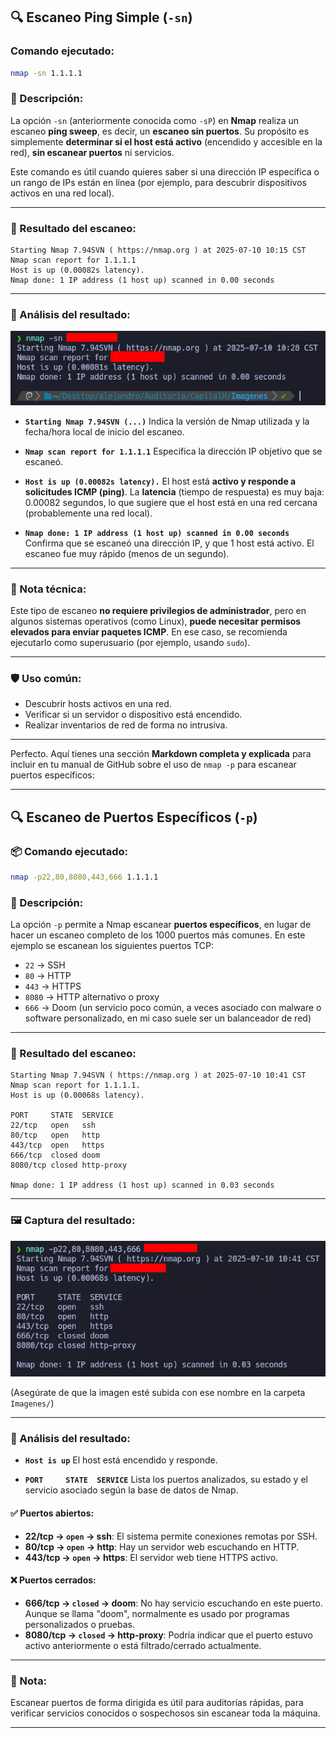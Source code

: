## 🔍 Escaneo Ping Simple (`-sn`)

### Comando ejecutado:

```bash
nmap -sn 1.1.1.1
```

### 📖 Descripción:

La opción `-sn` (anteriormente conocida como `-sP`) en **Nmap** realiza un escaneo **ping sweep**, es decir, un **escaneo sin puertos**. Su propósito es simplemente **determinar si el host está activo** (encendido y accesible en la red), **sin escanear puertos** ni servicios.

Este comando es útil cuando quieres saber si una dirección IP específica o un rango de IPs están en línea (por ejemplo, para descubrir dispositivos activos en una red local).

---

### 🧾 Resultado del escaneo:

```
Starting Nmap 7.94SVN ( https://nmap.org ) at 2025-07-10 10:15 CST
Nmap scan report for 1.1.1.1
Host is up (0.00082s latency).
Nmap done: 1 IP address (1 host up) scanned in 0.00 seconds
```

---

### 📌 Análisis del resultado:

![Resultado de nmap -sn](/Imagenes/nmap_sn_result.png)


* **`Starting Nmap 7.94SVN (...)`**
  Indica la versión de Nmap utilizada y la fecha/hora local de inicio del escaneo.

* **`Nmap scan report for 1.1.1.1`**
  Especifica la dirección IP objetivo que se escaneó.

* **`Host is up (0.00082s latency).`**
  El host está **activo y responde a solicitudes ICMP (ping)**.
  La **latencia** (tiempo de respuesta) es muy baja: 0.00082 segundos, lo que sugiere que el host está en una red cercana (probablemente una red local).

* **`Nmap done: 1 IP address (1 host up) scanned in 0.00 seconds`**
  Confirma que se escaneó una dirección IP, y que 1 host está activo. El escaneo fue muy rápido (menos de un segundo).

---

### 🧠 Nota técnica:

Este tipo de escaneo **no requiere privilegios de administrador**, pero en algunos sistemas operativos (como Linux), **puede necesitar permisos elevados para enviar paquetes ICMP**. En ese caso, se recomienda ejecutarlo como superusuario (por ejemplo, usando `sudo`).

---

### 🛡️ Uso común:

* Descubrir hosts activos en una red.
* Verificar si un servidor o dispositivo está encendido.
* Realizar inventarios de red de forma no intrusiva.

---

Perfecto. Aquí tienes una sección **Markdown completa y explicada** para incluir en tu manual de GitHub sobre el uso de `nmap -p` para escanear puertos específicos:

---

## 🔍 Escaneo de Puertos Específicos (`-p`)

### 📦 Comando ejecutado:

```bash
nmap -p22,80,8080,443,666 1.1.1.1
```

### 🎯 Descripción:

La opción `-p` permite a Nmap escanear **puertos específicos**, en lugar de hacer un escaneo completo de los 1000 puertos más comunes. En este ejemplo se escanean los siguientes puertos TCP:

* `22` → SSH
* `80` → HTTP
* `443` → HTTPS
* `8080` → HTTP alternativo o proxy
* `666` → Doom (un servicio poco común, a veces asociado con malware o software personalizado, en mi caso suele ser un balanceador de red)

---

### 🧾 Resultado del escaneo:

```
Starting Nmap 7.94SVN ( https://nmap.org ) at 2025-07-10 10:41 CST
Nmap scan report for 1.1.1.1.
Host is up (0.00068s latency).

PORT     STATE  SERVICE
22/tcp   open   ssh
80/tcp   open   http
443/tcp  open   https
666/tcp  closed doom
8080/tcp closed http-proxy

Nmap done: 1 IP address (1 host up) scanned in 0.03 seconds
```

---

### 🖼️ Captura del resultado:

![Resultado de nmap -p](/Imagenes/escaneo_puerto.png)

(Asegúrate de que la imagen esté subida con ese nombre en la carpeta `Imagenes/`)

---

### 📌 Análisis del resultado:

* **`Host is up`**
  El host está encendido y responde.

* **`PORT     STATE  SERVICE`**
  Lista los puertos analizados, su estado y el servicio asociado según la base de datos de Nmap.

#### ✅ Puertos abiertos:

* **22/tcp → `open` → ssh**: El sistema permite conexiones remotas por SSH.
* **80/tcp → `open` → http**: Hay un servidor web escuchando en HTTP.
* **443/tcp → `open` → https**: El servidor web tiene HTTPS activo.

#### ❌ Puertos cerrados:

* **666/tcp → `closed` → doom**: No hay servicio escuchando en este puerto. Aunque se llama "doom", normalmente es usado por programas personalizados o pruebas.
* **8080/tcp → `closed` → http-proxy**: Podría indicar que el puerto estuvo activo anteriormente o está filtrado/cerrado actualmente.

---

### 🧠 Nota:

Escanear puertos de forma dirigida es útil para auditorías rápidas, para verificar servicios conocidos o sospechosos sin escanear toda la máquina.

---

